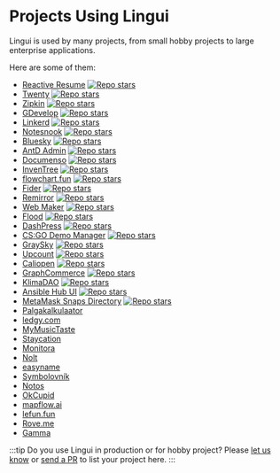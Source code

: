 # Projects Using Lingui

Lingui is used by many projects, from small hobby projects to large enterprise applications.

Here are some of them:

- [Reactive Resume](https://rxresu.me/) [![Repo stars](https://img.shields.io/github/stars/AmruthPillai/Reactive-Resume?cacheSeconds=86400)](https://github.com/AmruthPillai/Reactive-Resume)
- [Twenty](https://twenty.com/) [![Repo stars](https://img.shields.io/github/stars/twentyhq/twenty?cacheSeconds=86400)](https://github.com/twentyhq/twenty)
- [Zipkin](https://zipkin.io/) [![Repo stars](https://img.shields.io/github/stars/openzipkin/zipkin?cacheSeconds=86400)](https://github.com/openzipkin/zipkin)
- [GDevelop](https://gdevelop.io/) [![Repo stars](https://img.shields.io/github/stars/4ian/GDevelop?cacheSeconds=86400)](https://github.com/4ian/GDevelop)
- [Linkerd](https://linkerd.io/) [![Repo stars](https://img.shields.io/github/stars/linkerd/linkerd2?cacheSeconds=86400)](https://github.com/linkerd/linkerd2)
- [Notesnook](https://notesnook.com/) [![Repo stars](https://img.shields.io/github/stars/streetwriters/notesnook?cacheSeconds=86400)](https://github.com/streetwriters/notesnook)
- [Bluesky](https://bsky.app/) [![Repo stars](https://img.shields.io/github/stars/bluesky-social/social-app?cacheSeconds=86400)](https://github.com/bluesky-social/social-app)
- [AntD Admin](https://github.com/zuiidea/antd-admin#readme) [![Repo stars](https://img.shields.io/github/stars/zuiidea/antd-admin?cacheSeconds=86400)](https://github.com/zuiidea/antd-admin)
- [Documenso](https://documenso.com/) [![Repo stars](https://img.shields.io/github/stars/documenso/documenso?cacheSeconds=86400)](https://github.com/documenso/documenso)
- [InvenTree](https://docs.inventree.org/en/stable/) [![Repo stars](https://img.shields.io/github/stars/inventree/InvenTree?cacheSeconds=86400)](https://github.com/inventree/InvenTree)
- [flowchart.fun](https://flowchart.fun/) [![Repo stars](https://img.shields.io/github/stars/tone-row/flowchart-fun?cacheSeconds=86400)](https://github.com/tone-row/flowchart-fun)
- [Fider](https://fider.io/) [![Repo stars](https://img.shields.io/github/stars/getfider/fider?cacheSeconds=86400)](https://github.com/getfider/fider)
- [Remirror](https://remirror.io/) [![Repo stars](https://img.shields.io/github/stars/remirror/remirror?cacheSeconds=86400)](https://github.com/remirror/remirror)
- [Web Maker](https://webmaker.app/) [![Repo stars](https://img.shields.io/github/stars/chinchang/web-maker?cacheSeconds=86400)](https://github.com/chinchang/web-maker)
- [Flood](https://flood.js.org/) [![Repo stars](https://img.shields.io/github/stars/jesec/flood?cacheSeconds=86400)](https://github.com/jesec/flood)
- [DashPress](https://dashpress.io/) [![Repo stars](https://img.shields.io/github/stars/dashpresshq/dashpress?cacheSeconds=86400)](https://github.com/dashpresshq/dashpress)
- [CS:GO Demo Manager](https://cs-demo-manager.com/) [![Repo stars](https://img.shields.io/github/stars/akiver/cs-demo-manager?cacheSeconds=86400)](https://github.com/akiver/cs-demo-manager)
- [GraySky](https://graysky.app/) [![Repo stars](https://img.shields.io/github/stars/mozzius/graysky?cacheSeconds=86400)](https://github.com/mozzius/graysky)
- [Upcount](https://www.upcount.app/) [![Repo stars](https://img.shields.io/github/stars/madisvain/upcount?cacheSeconds=86400)](https://github.com/madisvain/upcount)
- [Caliopen](https://www.caliopen.org/) [![Repo stars](https://img.shields.io/github/stars/CaliOpen/Caliopen?cacheSeconds=86400)](https://github.com/CaliOpen/Caliopen/tree/master/src/frontend/web_application)
- [GraphCommerce](https://graphcommerce.org/) [![Repo stars](https://img.shields.io/github/stars/graphcommerce-org/graphcommerce?cacheSeconds=86400)](https://github.com/graphcommerce-org/graphcommerce)
- [KlimaDAO](https://www.klimadao.finance/) [![Repo stars](https://img.shields.io/github/stars/KlimaDAO/klimadao?cacheSeconds=86400)](https://github.com/KlimaDAO/klimadao)
- [Ansible Hub UI](https://www.redhat.com/en/technologies/management/ansible/automation-hub) [![Repo stars](https://img.shields.io/github/stars/ansible/ansible-hub-ui?cacheSeconds=86400)](https://github.com/ansible/ansible-hub-ui)
- [MetaMask Snaps Directory](https://snaps.metamask.io/) [![Repo stars](https://img.shields.io/github/stars/MetaMask/snaps-directory?cacheSeconds=86400)](https://github.com/MetaMask/snaps-directory)
- [Palgakalkulaator](https://www.palgakalkulaator.ee/)
- [ledgy.com](https://www.ledgy.com/)
- [MyMusicTaste](https://www.mymusictaste.com/)
- [Staycation](https://www.staycation.co/)
- [Monitora](https://monitora.cz/)
- [Nolt](https://nolt.io/)
- [easyname](https://www.easyname.com/)
- [Symbolovník](http://www.symbolovnik.cz)
- [Notos](https://www.notos.co)
- [OkCupid](https://www.okcupid.com)
- [mapflow.ai](https://mapflow.ai)
- [lefun.fun](https://lefun.fun)
- [Rove.me](https://rove.me)
- [Gamma](https://gamma.app)

:::tip
Do you use Lingui in production or for hobby project? Please [let us know](https://github.com/lingui/js-lingui/discussions/1404) or [send a PR](https://github.com/lingui/js-lingui/pulls) to list your project here.
:::
